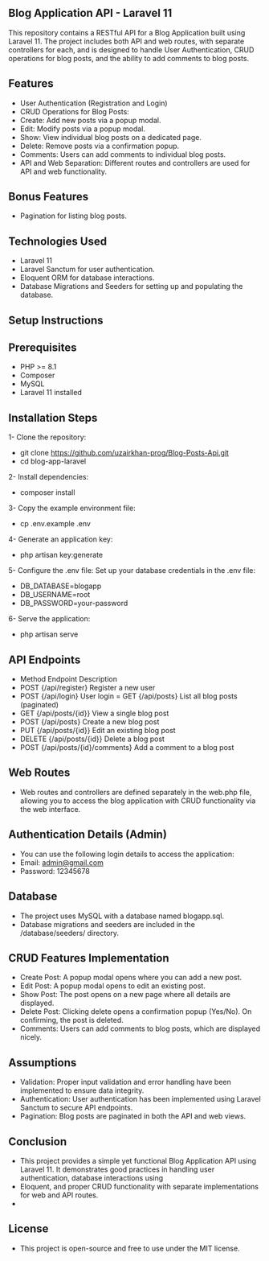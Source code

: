 ## Blog Application API - Laravel 11

This repository contains a RESTful API for a Blog Application built using Laravel 11. The project includes both API and web routes, with separate controllers for each, and is designed to handle User Authentication, CRUD operations for blog posts, and the ability to add comments to blog posts.

## Features

- User Authentication (Registration and Login)
- CRUD Operations for Blog Posts:
- Create: Add new posts via a popup modal.
- Edit: Modify posts via a popup modal.
- Show: View individual blog posts on a dedicated page.
- Delete: Remove posts via a confirmation popup.
- Comments: Users can add comments to individual blog posts.
- API and Web Separation: Different routes and controllers are used for API and web functionality.

## Bonus Features

- Pagination for listing blog posts.

## Technologies Used

- Laravel 11
- Laravel Sanctum for user authentication.
- Eloquent ORM for database interactions.
- Database Migrations and Seeders for setting up and populating the database.

## Setup Instructions

## Prerequisites
- PHP >= 8.1
- Composer
- MySQL
- Laravel 11 installed

## Installation Steps

1- Clone the repository:
 - git clone https://github.com/uzairkhan-prog/Blog-Posts-Api.git
 - cd blog-app-laravel

2- Install dependencies:
 - composer install

3- Copy the example environment file:
 - cp .env.example .env
   
4- Generate an application key:
 - php artisan key:generate
   
5- Configure the .env file: Set up your database credentials in the .env file:
 - DB_DATABASE=blogapp
 - DB_USERNAME=root
 - DB_PASSWORD=your-password
   
6- Serve the application:
 - php artisan serve

## API Endpoints

 - Method	        Endpoint	                    Description
 - POST	            {/api/register}	                Register a new user
 - POST	            {/api/login}	                    User login
 = GET	            {/api/posts}	                    List all blog posts (paginated)
 - GET	            {/api/posts/{id}}	                View a single blog post
 - POST	            {/api/posts}	                    Create a new blog post
 - PUT	            {/api/posts/{id}}	                Edit an existing blog post
 - DELETE	        {/api/posts/{id}}	                Delete a blog post
 - POST	            {/api/posts/{id}/comments}	    Add a comment to a blog post

## Web Routes
 - Web routes and controllers are defined separately in the web.php file, allowing you to access the blog application with CRUD functionality via the web interface.

## Authentication Details (Admin)
 - You can use the following login details to access the application:
 - Email: admin@gmail.com
 - Password: 12345678

## Database
 - The project uses MySQL with a database named blogapp.sql.
 - Database migrations and seeders are included in the /database/seeders/ directory.

## CRUD Features Implementation
 - Create Post: A popup modal opens where you can add a new post.
 - Edit Post: A popup modal opens to edit an existing post.
 - Show Post: The post opens on a new page where all details are displayed.
 - Delete Post: Clicking delete opens a confirmation popup (Yes/No). On confirming, the post is deleted.
 - Comments: Users can add comments to blog posts, which are displayed nicely.

## Assumptions
 - Validation: Proper input validation and error handling have been implemented to ensure data integrity.
 - Authentication: User authentication has been implemented using Laravel Sanctum to secure API endpoints.
 - Pagination: Blog posts are paginated in both the API and web views.

## Conclusion
 - This project provides a simple yet functional Blog Application API using Laravel 11. It demonstrates good practices in handling user authentication, database interactions using 
 - Eloquent, and proper CRUD functionality with separate implementations for web and API routes.
 - 
## License
 - This project is open-source and free to use under the MIT license.
